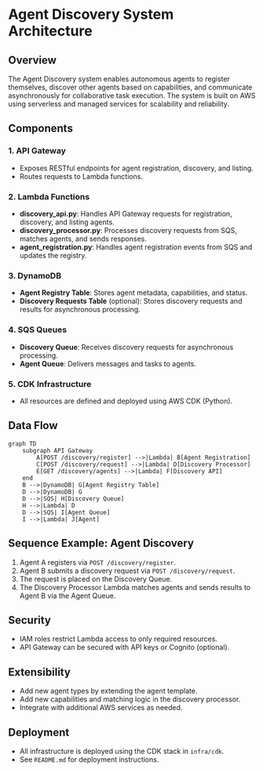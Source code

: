 # Agent Discovery System Architecture

## Overview

The Agent Discovery system enables autonomous agents to register themselves, discover other agents based on capabilities, and communicate asynchronously for collaborative task execution. The system is built on AWS using serverless and managed services for scalability and reliability.

## Components

### 1. API Gateway
- Exposes RESTful endpoints for agent registration, discovery, and listing.
- Routes requests to Lambda functions.

### 2. Lambda Functions
- **discovery_api.py**: Handles API Gateway requests for registration, discovery, and listing agents.
- **discovery_processor.py**: Processes discovery requests from SQS, matches agents, and sends responses.
- **agent_registration.py**: Handles agent registration events from SQS and updates the registry.

### 3. DynamoDB
- **Agent Registry Table**: Stores agent metadata, capabilities, and status.
- **Discovery Requests Table** (optional): Stores discovery requests and results for asynchronous processing.

### 4. SQS Queues
- **Discovery Queue**: Receives discovery requests for asynchronous processing.
- **Agent Queue**: Delivers messages and tasks to agents.

### 5. CDK Infrastructure
- All resources are defined and deployed using AWS CDK (Python).

## Data Flow

```mermaid
graph TD
    subgraph API Gateway
        A[POST /discovery/register] -->|Lambda| B[Agent Registration]
        C[POST /discovery/request] -->|Lambda| D[Discovery Processor]
        E[GET /discovery/agents] -->|Lambda| F[Discovery API]
    end
    B -->|DynamoDB| G[Agent Registry Table]
    D -->|DynamoDB| G
    D -->|SQS| H[Discovery Queue]
    H -->|Lambda| D
    D -->|SQS| I[Agent Queue]
    I -->|Lambda| J[Agent]
```

## Sequence Example: Agent Discovery

1. Agent A registers via `POST /discovery/register`.
2. Agent B submits a discovery request via `POST /discovery/request`.
3. The request is placed on the Discovery Queue.
4. The Discovery Processor Lambda matches agents and sends results to Agent B via the Agent Queue.

## Security
- IAM roles restrict Lambda access to only required resources.
- API Gateway can be secured with API keys or Cognito (optional).

## Extensibility
- Add new agent types by extending the agent template.
- Add new capabilities and matching logic in the discovery processor.
- Integrate with additional AWS services as needed.

## Deployment
- All infrastructure is deployed using the CDK stack in `infra/cdk`.
- See `README.md` for deployment instructions. 